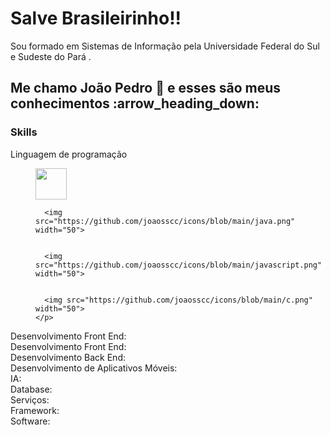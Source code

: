<h1>Salve Brasileirinho!!</h1>

<p>Sou formado em Sistemas de Informação pela Universidade Federal do Sul e Sudeste do Pará .</p>

<h2>Me chamo João Pedro 👋 e esses são meus conhecimentos :arrow_heading_down:</h2>

<h3>Skills</h3>

<dl>
  <dt>Linguagem de programação</dt>
  <dd>
    <p>
      <img src="https://github.com/joaosscc/icons/blob/main/python.png" width="50">
      
      
      <img src="https://github.com/joaosscc/icons/blob/main/java.png" width="50">
      
      
      <img src="https://github.com/joaosscc/icons/blob/main/javascript.png" width="50">
      
      
      <img src="https://github.com/joaosscc/icons/blob/main/c.png" width="50">
    </p>
  </dd>
  <dt>Desenvolvimento Front End:</dt>
  
  <dt>Desenvolvimento Front End:</dt>
  <dt>Desenvolvimento Back End:</dt>
  <dt>Desenvolvimento de Aplicativos Móveis:</dt>
  <dt>IA:</dt>
  <dt>Database:</dt>
  <dt>Serviços:</dt>
  <dt>Framework:</dt>
  <dt>Software:</dt>
  
</dl>

